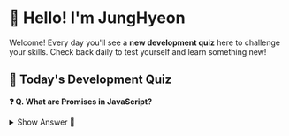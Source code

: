# 👋 Hello! I'm JungHyeon

Welcome! Every day you'll see a **new development quiz** here to challenge your skills.
Check back daily to test yourself and learn something new!

## 🧩 Today's Development Quiz

<!--START_SECTION:quiz-->

**❓ Q. What are Promises in JavaScript?**

<details>
<summary>Show Answer 👀</summary>
<p>Objects representing the eventual completion or failure of an asynchronous operation</p>
</details>
<!--END_SECTION:quiz-->
